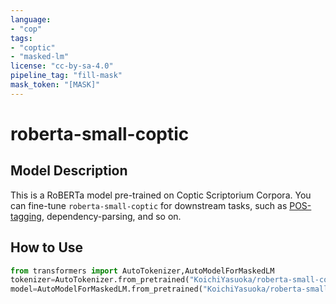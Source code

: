 ```yaml
---
language:
- "cop"
tags:
- "coptic"
- "masked-lm"
license: "cc-by-sa-4.0"
pipeline_tag: "fill-mask"
mask_token: "[MASK]"
---
```


# roberta-small-coptic

## Model Description

This is a RoBERTa model pre-trained on Coptic Scriptorium Corpora. You can fine-tune `roberta-small-coptic` for downstream tasks, such as [POS-tagging](https://huggingface.co/KoichiYasuoka/roberta-small-coptic-upos), dependency-parsing, and so on.

## How to Use

```py
from transformers import AutoTokenizer,AutoModelForMaskedLM
tokenizer=AutoTokenizer.from_pretrained("KoichiYasuoka/roberta-small-coptic")
model=AutoModelForMaskedLM.from_pretrained("KoichiYasuoka/roberta-small-coptic")
```

